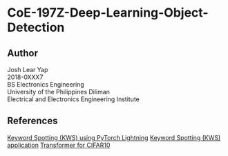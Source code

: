 # CoE-197Z-Deep-Learning-Object-Detection

## Author
Josh Lear Yap  
2018-0XXX7  
BS Electronics Engineering  
University of the Philippines Diliman  
Electrical and Electronics Engineering Institute  

## References
[Keyword Spotting (KWS) using PyTorch Lightning](https://github.com/roatienza/Deep-Learning-Experiments/blob/master/versions/2022/supervised/python/kws_demo.ipynb)
[Keyword Spotting (KWS) application](https://github.com/roatienza/Deep-Learning-Experiments/blob/master/versions/2022/supervised/python/kws-infer.py)
[Transformer for CIFAR10](https://github.com/roatienza/Deep-Learning-Experiments/blob/master/versions/2022/transformer/python/transformer_demo.ipynb)
